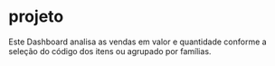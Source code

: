 # projeto

Este Dashboard analisa as vendas em valor e quantidade conforme a seleção do código dos itens ou agrupado por famílias.
